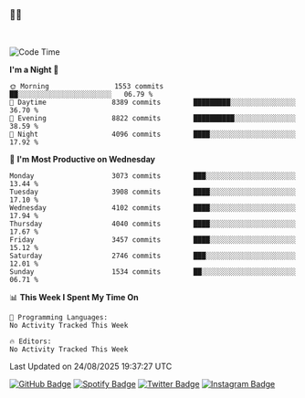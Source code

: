 ### 🤙🍺

<!-- <a href="https://github-readme-stats.vercel.app/api?username=hzak2xx&count_private=true&show_icons=true&theme=dracula">
  <img align="center" src="https://github-readme-stats.vercel.app/api?username=hzak2xx&count_private=true&show_icons=true&theme=dracula" />
</a>
</br> -->
</br>

<!--START_SECTION:waka-->
![Code Time](http://img.shields.io/badge/Code%20Time-4%2C209%20hrs%2040%20mins-blue)

**I'm a Night 🦉** 

```text
🌞 Morning                1553 commits        ██░░░░░░░░░░░░░░░░░░░░░░░   06.79 % 
🌆 Daytime                8389 commits        █████████░░░░░░░░░░░░░░░░   36.70 % 
🌃 Evening                8822 commits        ██████████░░░░░░░░░░░░░░░   38.59 % 
🌙 Night                  4096 commits        ████░░░░░░░░░░░░░░░░░░░░░   17.92 % 
```
📅 **I'm Most Productive on Wednesday** 

```text
Monday                   3073 commits        ███░░░░░░░░░░░░░░░░░░░░░░   13.44 % 
Tuesday                  3908 commits        ████░░░░░░░░░░░░░░░░░░░░░   17.10 % 
Wednesday                4102 commits        ████░░░░░░░░░░░░░░░░░░░░░   17.94 % 
Thursday                 4040 commits        ████░░░░░░░░░░░░░░░░░░░░░   17.67 % 
Friday                   3457 commits        ████░░░░░░░░░░░░░░░░░░░░░   15.12 % 
Saturday                 2746 commits        ███░░░░░░░░░░░░░░░░░░░░░░   12.01 % 
Sunday                   1534 commits        ██░░░░░░░░░░░░░░░░░░░░░░░   06.71 % 
```


📊 **This Week I Spent My Time On** 

```text
💬 Programming Languages: 
No Activity Tracked This Week

🔥 Editors: 
No Activity Tracked This Week
```


 Last Updated on 24/08/2025 19:37:27 UTC
<!--END_SECTION:waka-->

[![GitHub Badge](https://img.shields.io/badge/GitHub-100000?style=for-the-badge&logo=github&logoColor=white)](https://github.com/hzak2xx)
[![Spotify Badge](https://img.shields.io/badge/Spotify-1ED760?&style=for-the-badge&logo=spotify&logoColor=white)](https://open.spotify.com/user/uf90s6sbbh75a1mt44clkhkvf)
[![Twitter Badge](https://img.shields.io/badge/Twitter-1DA1F2?style=for-the-badge&logo=twitter&logoColor=white)](https://twitter.com/hzak2xx)
[![Instagram Badge](https://img.shields.io/badge/Instagram-E4405F?style=for-the-badge&logo=instagram&logoColor=white)](https://www.instagram.com/hzak2xx/)
